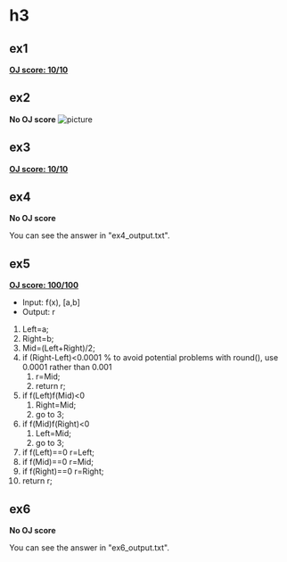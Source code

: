 # h3

## ex1
[**OJ score: 10/10**](https://joj.sjtu.edu.cn/d/vg101_fall_2020_manuel/records/5f7626d491df0600061c50fa)

## ex2
**No OJ score**
![picture](https://cdn.jsdelivr.net/gh/wznmickey/jsdeliver@MYSTUDY/JI%20VG101/homework/Snipaste_2020-10-02_20-09-15.png)

## ex3
[**OJ score: 10/10**](https://joj.sjtu.edu.cn/d/vg101_fall_2020_manuel/records/5f763f0d91df0600061c50fd)

## ex4
**No OJ score**

You can see the answer in "ex4_output.txt".

## ex5
[**OJ score: 100/100**](https://joj.sjtu.edu.cn/d/vg101_fall_2020_manuel/records/5f76d86691df0600061c5808)

- Input: f(x), [a,b]
- Output: r
1. Left=a;
2. Right=b;
3. Mid=(Left+Right)/2;
4. if (Right-Left)<0.0001 % to avoid potential problems with round(), use 0.0001 rather than 0.001
   1. r=Mid;
   2. return r;
5. if f(Left)f(Mid)<0 
   1. Right=Mid;
   2. go to 3;
6. if f(Mid)f(Right)<0 
   1. Left=Mid;
   2. go to 3;
7. if f(Left)==0 r=Left;
8. if f(Mid)==0 r=Mid; 
9.  if f(Right)==0 r=Right;
10. return r;

## ex6
**No OJ score**

You can see the answer in "ex6_output.txt".